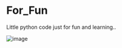 # For_Fun
Little python code just for fun and learning..

![image](https://user-images.githubusercontent.com/61323318/159112173-2dc2b638-23d0-4187-b2d5-5dd2f4c8dae1.png)
